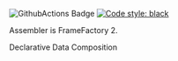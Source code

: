 ![GithubActions Badge](https://github.com/ForeverWintr/assembler/actions/workflows/tests.yml/badge.svg)
<a href="https://github.com/psf/black"><img alt="Code style: black" src="https://img.shields.io/badge/code%20style-black-000000.svg"></a>

Assembler is FrameFactory 2.

Declarative Data Composition